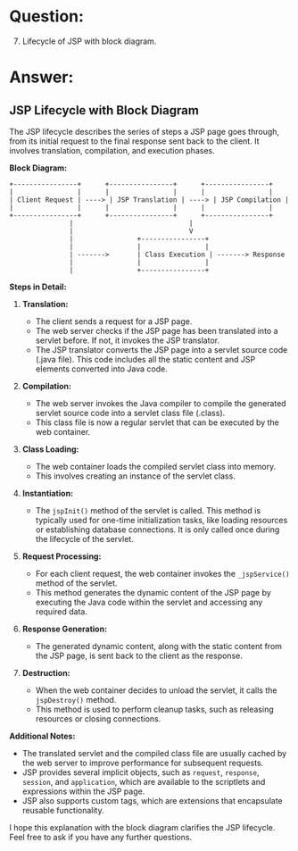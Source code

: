 # Question:

7. Lifecycle of JSP with block diagram.

# Answer:

## JSP Lifecycle with Block Diagram

The JSP lifecycle describes the series of steps a JSP page goes through, from its initial request to the final response sent back to the client. It involves translation, compilation, and execution phases.

**Block Diagram:**

```
+----------------+      +----------------+      +----------------+
|                |      |                |      |                |
| Client Request | ----> | JSP Translation | ----> | JSP Compilation |
|                |      |                |      |                |
+----------------+      +----------------+      +----------------+
               |                             |
               |                             V
               |                +----------------+
               |                |                |
               | ------->       | Class Execution | -------> Response
               |                |                |
               |                +----------------+
```

**Steps in Detail:**

1. **Translation:**
    * The client sends a request for a JSP page.
    * The web server checks if the JSP page has been translated into a servlet before. If not, it invokes the JSP translator.
    * The JSP translator converts the JSP page into a servlet source code (.java file). This code includes all the static content and JSP elements converted into Java code.

2. **Compilation:**
    * The web server invokes the Java compiler to compile the generated servlet source code into a servlet class file (.class).
    * This class file is now a regular servlet that can be executed by the web container.

3. **Class Loading:**
    * The web container loads the compiled servlet class into memory.
    * This involves creating an instance of the servlet class.

4. **Instantiation:**
    * The `jspInit()` method of the servlet is called. This method is typically used for one-time initialization tasks, like loading resources or establishing database connections. It is only called once during the lifecycle of the servlet.

5. **Request Processing:**
    * For each client request, the web container invokes the `_jspService()` method of the servlet.
    * This method generates the dynamic content of the JSP page by executing the Java code within the servlet and accessing any required data.

6. **Response Generation:**
    * The generated dynamic content, along with the static content from the JSP page, is sent back to the client as the response.

7. **Destruction:**
    * When the web container decides to unload the servlet, it calls the `jspDestroy()` method.
    * This method is used to perform cleanup tasks, such as releasing resources or closing connections.

**Additional Notes:**

* The translated servlet and the compiled class file are usually cached by the web server to improve performance for subsequent requests.
* JSP provides several implicit objects, such as `request`, `response`, `session`, and `application`, which are available to the scriptlets and expressions within the JSP page.
* JSP also supports custom tags, which are extensions that encapsulate reusable functionality.

I hope this explanation with the block diagram clarifies the JSP lifecycle. Feel free to ask if you have any further questions. 

